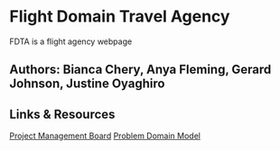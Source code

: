 # Flight Domain Travel Agency
FDTA is a flight agency webpage

## Authors: Bianca Chery, Anya Fleming, Gerard Johnson, Justine Oyaghiro

## Links & Resources
[Project Management Board](https://github.com/orgs/Code404Found/projects/1/views/1)
[Problem Domain Model](https://miro.com/app/board/uXjVM9pTxp0=/)
